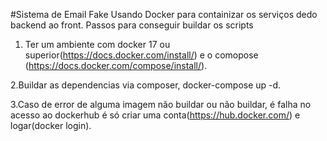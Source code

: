#Sistema de Email Fake
Usando Docker para containizar os serviços dedo backend ao front.
Passos para conseguir buildar os scripts

1. Ter um ambiente com docker 17 ou superior(https://docs.docker.com/install/) e o comopose (https://docs.docker.com/compose/install/).

2.Buildar as dependencias via composer, docker-compose up -d.

3.Caso de error de alguma imagem não buildar ou não buildar, é falha no acesso ao dockerhub é só criar uma conta(https://hub.docker.com/) e logar(docker login).  




